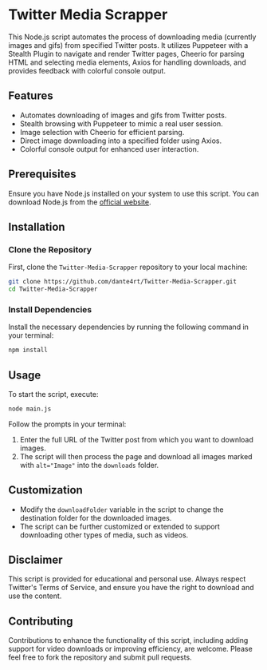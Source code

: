 # Twitter Media Scrapper

This Node.js script automates the process of downloading media (currently images and gifs) from specified Twitter posts. It utilizes Puppeteer with a Stealth Plugin to navigate and render Twitter pages, Cheerio for parsing HTML and selecting media elements, Axios for handling downloads, and provides feedback with colorful console output.

## Features

- Automates downloading of images and gifs from Twitter posts.
- Stealth browsing with Puppeteer to mimic a real user session.
- Image selection with Cheerio for efficient parsing.
- Direct image downloading into a specified folder using Axios.
- Colorful console output for enhanced user interaction.

## Prerequisites

Ensure you have Node.js installed on your system to use this script. You can download Node.js from the [official website](https://nodejs.org/).

## Installation

### Clone the Repository

First, clone the `Twitter-Media-Scrapper` repository to your local machine:

```sh
git clone https://github.com/dante4rt/Twitter-Media-Scrapper.git
cd Twitter-Media-Scrapper
```

### Install Dependencies

Install the necessary dependencies by running the following command in your terminal:

```sh
npm install
```

## Usage

To start the script, execute:

```sh
node main.js
```

Follow the prompts in your terminal:

1. Enter the full URL of the Twitter post from which you want to download images.
2. The script will then process the page and download all images marked with `alt="Image"` into the `downloads` folder.

## Customization

- Modify the `downloadFolder` variable in the script to change the destination folder for the downloaded images.
- The script can be further customized or extended to support downloading other types of media, such as videos.

## Disclaimer

This script is provided for educational and personal use. Always respect Twitter's Terms of Service, and ensure you have the right to download and use the content.

## Contributing

Contributions to enhance the functionality of this script, including adding support for video downloads or improving efficiency, are welcome. Please feel free to fork the repository and submit pull requests.
